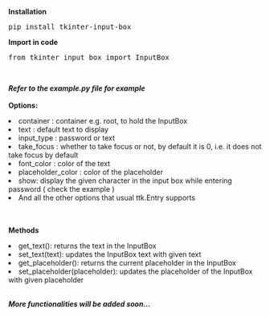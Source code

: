 **Installation**<br>
<pre>pip install tkinter-input-box</pre>
**Import in code<br>**
<pre>from tkinter_input_box import InputBox</pre><br>

**_Refer to the example.py file for example<br>_**
<br>
**Options:**
<li>container : container e.g. root, to hold the InputBox</li>
<li>text : default text to display</li>
<li>input_type : password or text</li>
<li>take_focus : whether to take focus or not, by default it is 0, i.e. it does not take focus by default</li>
<li>font_color : color of the text</li>
<li>placeholder_color : color of the placeholder</li>
<li>show: display the given character in the input box while entering password ( check the example )</li>
<li> And all the other options that usual ttk.Entry supports </li>

**<br><br>Methods**
<li>get_text(): returns the text in the InputBox</li>
<li>set_text(text): updates the InputBox text with given text</li>
<li>get_placeholder(): returns the current placeholder in the InputBox</li>
<li>set_placeholder(placeholder): updates the placeholder of the InputBox with given placeholder</li>

**_<br>More functionalities will be added soon..._**